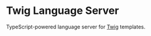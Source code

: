 # Twig Language Server

TypeScript-powered language server for [Twig](https://twig.symfony.com) templates.
